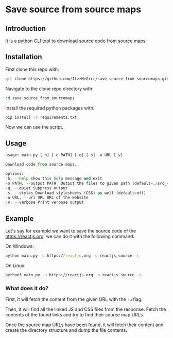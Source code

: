 # Save source from source maps

## Introduction

It is a python CLI tool to download source code from source maps.

## Installation

First clone this repo with:

```sh
git clone https://github.com/ItzzMeGrrr/save_source_from_sourcemaps.git
```

Navigate to the clone repo directory with:

```sh
cd save_source_from_sourcemaps
```

Install the required python packages with:

```sh
pip install -r requirements.txt
```

Now we can use the script.

## Usage

```py
usage: main.py [-h] [-o PATH] [-q] [-s] -u URL [-v]

Download code from source maps.

options:
-h, --help show this help message and exit
-o PATH, --output PATH  Output the files to given path (default=./src_<domain>)
-q, --quiet Suppress output
-s, --styles Download stylesheets (CSS) as well (default=off)
-u URL, --url URL URL of the website
-v, --verbose Print verbose output
```

## Example

Let's say for example we want to save the source code of the https://reactjs.org, we can do it with the following command:

On Windows:

```cmd
python main.py -u https://reactjs.org -o reactjs_source -s
```

On Linux:

```sh
python3 main.py -u https://reactjs.org -o reactjs_source -s
```

### What does it do?

First, it will fetch the content from the given URL with the `-u` flag.

Then, it will find all the linked JS and CSS files from the response. Fetch the contents of the found links and try to find their source map URLs.

Once the source map URLs have been found, it will fetch their content and create the directory structure and dump the file contents.
